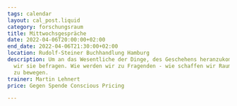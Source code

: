 ```yaml
---
tags: calendar
layout: cal_post.liquid
category: forschungsraum
title: Mittwochsgespräche
date: 2022-04-06T20:00:00+02:00
end_date: 2022-04-06T21:30:00+02:00
location: Rudolf-Steiner Buchhandlung Hamburg
description: Um an das Wesentliche der Dinge, des Geschehens heranzukommen müssen
  wir sie befragen. Wie werden wir zu Fragenden - wie schaffen wir Raum, mutige Fragen
  zu bewegen.
trainer: Martin Lehnert
price: Gegen Spende Conscious Pricing

---
```

